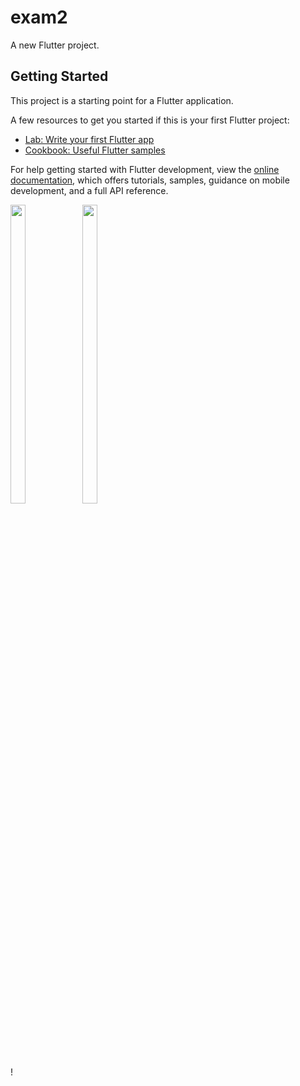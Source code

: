 # exam2

A new Flutter project.

## Getting Started

This project is a starting point for a Flutter application.

A few resources to get you started if this is your first Flutter project:

- [Lab: Write your first Flutter app](https://docs.flutter.dev/get-started/codelab)
- [Cookbook: Useful Flutter samples](https://docs.flutter.dev/cookbook)

For help getting started with Flutter development, view the
[online documentation](https://docs.flutter.dev/), which offers tutorials,
samples, guidance on mobile development, and a full API reference.
<p>
<img src="images.githubusercontent.com/114645045/211246237-e9c5f056-c74b-4382-bb6b-76b69fa9bc21.PNG"width=22% height=35%>
  <img src="images.githubusercontent.com/114645045/211246318-896250ff-ffe4-4001-8c09-ff4950b04f5c.PNG"width=22% height=35%>
</p>!

